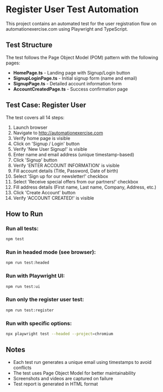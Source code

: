 # Register User Test Automation

This project contains an automated test for the user registration flow on automationexercise.com using Playwright and TypeScript.

## Test Structure

The test follows the Page Object Model (POM) pattern with the following pages:

- **HomePage.ts** - Landing page with Signup/Login button
- **SignupLoginPage.ts** - Initial signup form (name and email)
- **SignupPage.ts** - Detailed account information form
- **AccountCreatedPage.ts** - Success confirmation page

## Test Case: Register User

The test covers all 14 steps:

1. Launch browser
2. Navigate to http://automationexercise.com
3. Verify home page is visible
4. Click on 'Signup / Login' button
5. Verify 'New User Signup!' is visible
6. Enter name and email address (unique timestamp-based)
7. Click 'Signup' button
8. Verify 'ENTER ACCOUNT INFORMATION' is visible
9. Fill account details (Title, Password, Date of birth)
10. Select 'Sign up for our newsletter!' checkbox
11. Select 'Receive special offers from our partners!' checkbox
12. Fill address details (First name, Last name, Company, Address, etc.)
13. Click 'Create Account' button
14. Verify 'ACCOUNT CREATED!' is visible

## How to Run

### Run all tests:

```bash
npm test
```

### Run in headed mode (see browser):

```bash
npm run test:headed
```

### Run with Playwright UI:

```bash
npm run test:ui
```

### Run only the register user test:

```bash
npm run test:register
```

### Run with specific options:

```bash
npx playwright test --headed --project=chromium
```

## Notes

- Each test run generates a unique email using timestamps to avoid conflicts
- The test uses Page Object Model for better maintainability
- Screenshots and videos are captured on failure
- Test report is generated in HTML format
